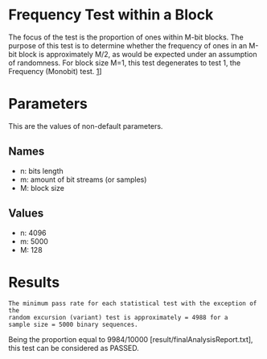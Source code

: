 # Frequency Test within a Block

The focus of the test is the proportion of ones within M-bit blocks. The purpose of this test is to determine
whether the frequency of ones in an M-bit block is approximately M/2, as would be expected under an
assumption of randomness. For block size M=1, this test degenerates to test 1, the Frequency (Monobit)
test. [1](https://nvlpubs.nist.gov/nistpubs/Legacy/SP/nistspecialpublication800-22r1a.pdf)]

# Parameters

This are the values of non-default parameters.

## Names

- n: bits length
- m: amount of bit streams (or samples)
- M: block size

## Values

- n: 4096
- m: 5000
- M: 128

# Results

```
The minimum pass rate for each statistical test with the exception of the
random excursion (variant) test is approximately = 4988 for a
sample size = 5000 binary sequences.
```

Being the proportion equal to 9984/10000 [result/finalAnalysisReport.txt], this test can be considered as PASSED.
